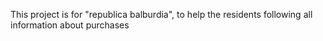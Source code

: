 This project is for "republica balburdia", to help the residents following all information about purchases 